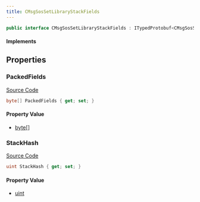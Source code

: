 ```yaml
---
title: CMsgSosSetLibraryStackFields
---
```


```csharp
public interface CMsgSosSetLibraryStackFields : ITypedProtobuf<CMsgSosSetLibraryStackFields>, INativeHandle, INetMessage<CMsgSosSetLibraryStackFields>, IDisposable
```

#### Implements

## Properties

### PackedFields

[Source Code](https://github.com/swiftly-solution/swiftlys2/blob/main/managed/src/SwiftlyS2.Generated/Protobufs/Interfaces/CMsgSosSetLibraryStackFields.cs#L21)

```csharp
byte[] PackedFields { get; set; }
```

#### Property Value

- [byte](https://learn.microsoft.com/dotnet/api/system.byte)[]

### StackHash

[Source Code](https://github.com/swiftly-solution/swiftlys2/blob/main/managed/src/SwiftlyS2.Generated/Protobufs/Interfaces/CMsgSosSetLibraryStackFields.cs#L18)

```csharp
uint StackHash { get; set; }
```

#### Property Value

- [uint](https://learn.microsoft.com/dotnet/api/system.uint32)

